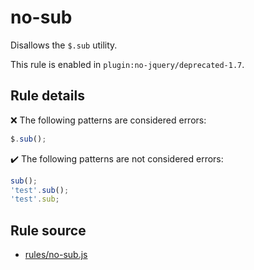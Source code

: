 # no-sub

Disallows the `$.sub` utility.

This rule is enabled in `plugin:no-jquery/deprecated-1.7`.

## Rule details

❌ The following patterns are considered errors:
```js
$.sub();
```

✔️ The following patterns are not considered errors:
```js
sub();
'test'.sub();
'test'.sub;
```
## Rule source

* [rules/no-sub.js](../rules/no-sub.js)
